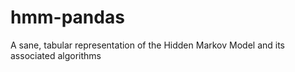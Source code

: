 # hmm-pandas
A sane, tabular representation of the Hidden Markov Model and its associated algorithms
